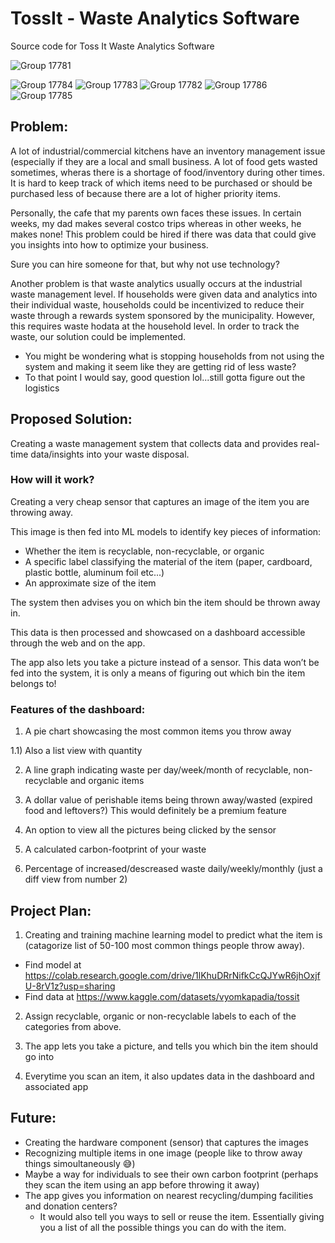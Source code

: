 # TossIt - Waste Analytics Software
Source code for Toss It Waste Analytics Software

![Group 17781](https://user-images.githubusercontent.com/67121244/201576737-537561e0-3c33-43ed-9dd2-3ad77e00adab.png)

![Group 17784](https://user-images.githubusercontent.com/67121244/201576760-099fead9-cbd0-49ee-8671-1e6fc72b5ae2.png)
![Group 17783](https://user-images.githubusercontent.com/67121244/201576761-2459abc0-694f-4d85-ad8c-c564b53983a0.png)
![Group 17782](https://user-images.githubusercontent.com/67121244/201576762-c100f5bd-fd33-4b10-a19c-ac52f174e0f0.png)
![Group 17786](https://user-images.githubusercontent.com/67121244/201576763-5d91f14a-3d6d-4e9a-a80d-246b5f06cd49.png)
![Group 17785](https://user-images.githubusercontent.com/67121244/201576764-ad85b106-d95c-473b-ab5b-b36a0f713dd2.png)


## Problem:

A lot of industrial/commercial kitchens have an inventory management issue (especially if they are a local and small business. A lot of food gets wasted sometimes, wheras there is a shortage of food/inventory during other times. It is hard to keep track of which items need to be purchased or should be purchased less of because there are a lot of higher priority items. 

Personally, the cafe that my parents own faces these issues. In certain weeks, my dad makes several costco trips whereas in other weeks, he makes none! This problem could be hired if there was data that could give you insights into how to optimize your business.

Sure you can hire someone for that, but why not use technology? 

Another problem is that waste analytics usually occurs at the industrial waste management level. If households were given data and analytics into their individual waste, households could be incentivized to reduce their waste through a rewards system sponsored by the municipality. However, this requires waste hodata at the household level. In order to track the waste, our solution could be implemented.

- You might be wondering what is stopping households from not using the system and making it seem like they are getting rid of less waste?
- To that point I would say, good question lol...still gotta figure out the logistics

## Proposed Solution:

Creating a waste management system that collects data and provides real-time data/insights into your waste disposal. 

### How will it work?

Creating a very cheap sensor that captures an image of the item you are throwing away.

This image is then fed into ML models to identify key pieces of information:

- Whether the item is recyclable, non-recyclable, or organic
- A specific label classifying the material of the item (paper, cardboard, plastic bottle, aluminum foil etc...)
- An approximate size of the item

The system then advises you on which bin the item should be thrown away in.

This data is then processed and showcased on a dashboard accessible through the web and on the app. 

The app also lets you take a picture instead of a sensor. This data won’t be fed into the system, it is only a means of figuring out which bin the item belongs to! 

### Features of the dashboard:

1) A pie chart showcasing the most common items you throw away

1.1) Also a list view with quantity

2) A line graph indicating waste per day/week/month of recyclable, non-recyclable and organic items

3) A dollar value of perishable items being thrown away/wasted (expired food and leftovers?) This would definitely be a premium feature

4) An option to view all the pictures being clicked by the sensor

5) A calculated carbon-footprint of your waste

6) Percentage of increased/descreased waste daily/weekly/monthly (just a diff view from number 2)

## Project Plan:

1) Creating and training machine learning model to predict what the item is (catagorize list of 50-100 most common things people throw away). 
- Find model at https://colab.research.google.com/drive/1lKhuDRrNifkCcQJYwR6jhOxjfU-8rV1z?usp=sharing
- Find data at https://www.kaggle.com/datasets/vyomkapadia/tossit

2) Assign recyclable, organic or non-recyclable labels to each of the categories from above. 

3) The app lets you take a picture, and tells you which bin the item should go into

4) Everytime you scan an item, it also updates data in the dashboard and associated app

## Future:

- Creating the hardware component (sensor) that captures the images
- Recognizing multiple items in one image (people like to throw away things simoultaneously 😅)
- Maybe a way for individuals to see their own carbon footprint (perhaps they scan the item using an app before throwing it away)
- The app gives you information on nearest recycling/dumping facilities and donation centers?
    - It would also tell you ways to sell or reuse the item. Essentially giving you a list of all the possible things you can do with the item.
